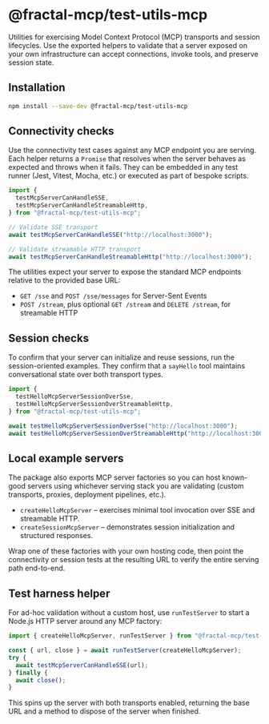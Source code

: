 # @fractal-mcp/test-utils-mcp

Utilities for exercising Model Context Protocol (MCP) transports and session lifecycles.
Use the exported helpers to validate that a server exposed on your own infrastructure
can accept connections, invoke tools, and preserve session state.

## Installation

```bash
npm install --save-dev @fractal-mcp/test-utils-mcp
```

## Connectivity checks

Use the connectivity test cases against any MCP endpoint you are serving. Each helper
returns a `Promise` that resolves when the server behaves as expected and throws when it
fails. They can be embedded in any test runner (Jest, Vitest, Mocha, etc.) or executed as
part of bespoke scripts.

```ts
import {
  testMcpServerCanHandleSSE,
  testMcpServerCanHandleStreamableHttp,
} from "@fractal-mcp/test-utils-mcp";

// Validate SSE transport
await testMcpServerCanHandleSSE("http://localhost:3000");

// Validate streamable HTTP transport
await testMcpServerCanHandleStreamableHttp("http://localhost:3000");
```

The utilities expect your server to expose the standard MCP endpoints relative to the
provided base URL:

- `GET /sse` and `POST /sse/messages` for Server-Sent Events
- `POST /stream`, plus optional `GET /stream` and `DELETE /stream`, for streamable HTTP

## Session checks

To confirm that your server can initialize and reuse sessions, run the session-oriented
examples. They confirm that a `sayHello` tool maintains conversational state over both
transport types.

```ts
import {
  testHelloMcpServerSessionOverSse,
  testHelloMcpServerSessionOverStreamableHttp,
} from "@fractal-mcp/test-utils-mcp";

await testHelloMcpServerSessionOverSse("http://localhost:3000");
await testHelloMcpServerSessionOverStreamableHttp("http://localhost:3000");
```

## Local example servers

The package also exports MCP server factories so you can host known-good servers using
whichever serving stack you are validating (custom transports, proxies, deployment
pipelines, etc.).

- `createHelloMcpServer` – exercises minimal tool invocation over SSE and streamable HTTP.
- `createSessionMcpServer` – demonstrates session initialization and structured responses.

Wrap one of these factories with your own hosting code, then point the connectivity or
session tests at the resulting URL to verify the entire serving path end-to-end.

## Test harness helper

For ad-hoc validation without a custom host, use `runTestServer` to start a Node.js HTTP
server around any MCP factory:

```ts
import { createHelloMcpServer, runTestServer } from "@fractal-mcp/test-utils-mcp";

const { url, close } = await runTestServer(createHelloMcpServer);
try {
  await testMcpServerCanHandleSSE(url);
} finally {
  await close();
}
```

This spins up the server with both transports enabled, returning the base URL and a method
to dispose of the server when finished.
